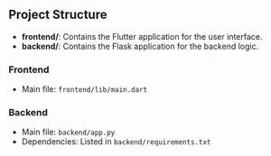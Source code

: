 ## Project Structure
- **frontend/**: Contains the Flutter application for the user interface.
- **backend/**: Contains the Flask application for the backend logic.

### Frontend
- Main file: `frontend/lib/main.dart`

### Backend
- Main file: `backend/app.py`
- Dependencies: Listed in `backend/requirements.txt`
